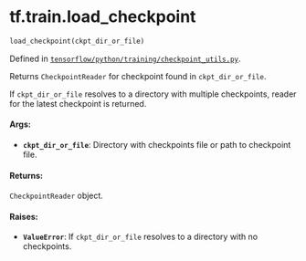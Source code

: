<div itemscope itemtype="http://developers.google.com/ReferenceObject">
<meta itemprop="name" content="tf.train.load_checkpoint" />
</div>

# tf.train.load_checkpoint

``` python
load_checkpoint(ckpt_dir_or_file)
```



Defined in [`tensorflow/python/training/checkpoint_utils.py`](https://www.tensorflow.org/code/tensorflow/python/training/checkpoint_utils.py).

Returns `CheckpointReader` for checkpoint found in `ckpt_dir_or_file`.

If `ckpt_dir_or_file` resolves to a directory with multiple checkpoints,
reader for the latest checkpoint is returned.

#### Args:

* <b>`ckpt_dir_or_file`</b>: Directory with checkpoints file or path to checkpoint
    file.


#### Returns:

  `CheckpointReader` object.


#### Raises:

* <b>`ValueError`</b>: If `ckpt_dir_or_file` resolves to a directory with no
    checkpoints.